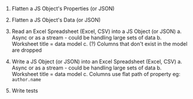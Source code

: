 1. Flatten a JS Object's Properties (or JSON)

2. Flatten a JS Object's Data (or JSON)

3. Read an Excel Spreadsheet (Excel, CSV) into a JS Object (or JSON)
	a. Async or as a stream - could be handling large sets of data
	b. Worksheet title = data model
	c. (?) Columns that don't exist in the model are dropped

4. Write a JS Object (or JSON) into an Excel Spreadsheet (Excel, CSV)
	a. Async or as a stream - could be handling large sets of data
	b. Worksheet title = data model
	c. Columns use flat path of property eg: `author.name`

5. Write tests